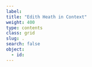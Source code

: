 ```yaml
---
label:
title: "Edith Heath in Context"
weight: 400
type: contents
class: grid
slug: .
search: false
object:
  - id:
---
```


